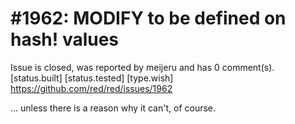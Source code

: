 
#1962: MODIFY to be defined on hash! values
================================================================================
Issue is closed, was reported by meijeru and has 0 comment(s).
[status.built] [status.tested] [type.wish]
<https://github.com/red/red/issues/1962>

... unless there is a reason why it can't, of course.



